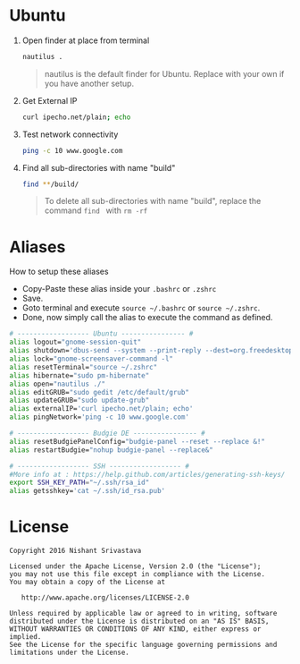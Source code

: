 # Ubuntu

1. Open finder at place from terminal
    ```bash
    nautilus .
    ```
    > nautilus is the default finder for Ubuntu. Replace with your own if you have another setup.

1. Get External IP
    ```bash
    curl ipecho.net/plain; echo
    ```
1. Test network connectivity
    ```bash
    ping -c 10 www.google.com
    ```
1. Find all sub-directories with name "build"
    ```bash
    find **/build/
    ```
    > To delete all sub-directories with name "build", replace the command `find ` with `rm -rf` 


# Aliases

How to setup these aliases
- Copy-Paste these alias inside your `.bashrc` or `.zshrc`
- Save.
- Goto terminal and execute `source ~/.bashrc` or `source ~/.zshrc`.
- Done, now simply call the alias to execute the command as defined.

```bash
# ------------------ Ubuntu ---------------- #
alias logout="gnome-session-quit"
alias shutdown='dbus-send --system --print-reply --dest=org.freedesktop.login1 /org/freedesktop/login1 "org.freedesktop.login1.Manager.PowerOff" boolean:true'
alias lock="gnome-screensaver-command -l"
alias resetTerminal="source ~/.zshrc"
alias hibernate="sudo pm-hibernate"
alias open="nautilus ./"
alias editGRUB="sudo gedit /etc/default/grub"
alias updateGRUB="sudo update-grub"
alias externalIP='curl ipecho.net/plain; echo'
alias pingNetwork='ping -c 10 www.google.com'

# ------------------ Budgie DE ---------------- #
alias resetBudgiePanelConfig="budgie-panel --reset --replace &!"
alias restartBudgie="nohup budgie-panel --replace&"

# ------------------ SSH ------------------ #
#More info at : https://help.github.com/articles/generating-ssh-keys/
export SSH_KEY_PATH="~/.ssh/rsa_id"
alias getsshkey='cat ~/.ssh/id_rsa.pub'
```

License
=======

    Copyright 2016 Nishant Srivastava

    Licensed under the Apache License, Version 2.0 (the "License");
    you may not use this file except in compliance with the License.
    You may obtain a copy of the License at

       http://www.apache.org/licenses/LICENSE-2.0

    Unless required by applicable law or agreed to in writing, software
    distributed under the License is distributed on an "AS IS" BASIS,
    WITHOUT WARRANTIES OR CONDITIONS OF ANY KIND, either express or implied.
    See the License for the specific language governing permissions and
    limitations under the License.

